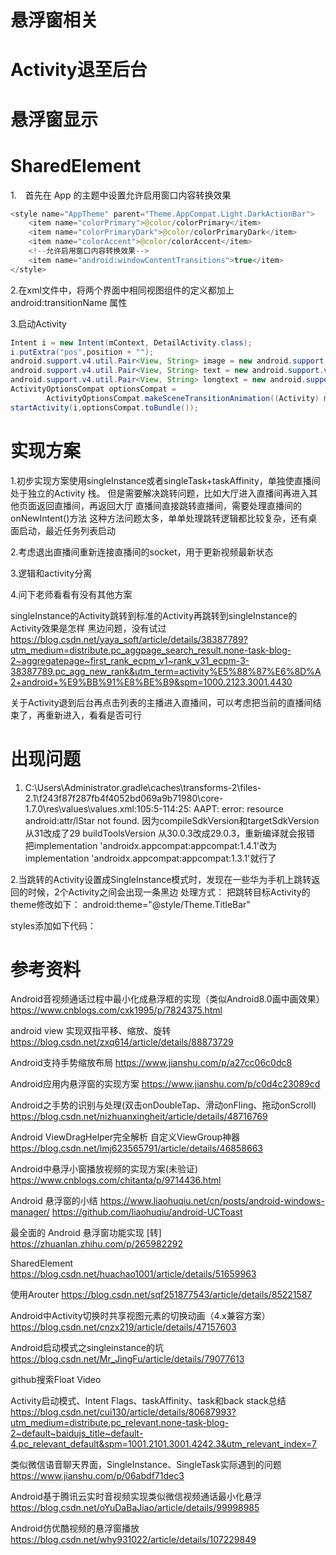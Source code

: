 # 悬浮窗相关
# Activity退至后台



# 悬浮窗显示



# SharedElement
1. 首先在 App 的主题中设置允许启用窗口内容转换效果
```Java
<style name="AppTheme" parent="Theme.AppCompat.Light.DarkActionBar">
    <item name="colorPrimary">@color/colorPrimary</item>
    <item name="colorPrimaryDark">@color/colorPrimaryDark</item>
    <item name="colorAccent">@color/colorAccent</item>
    <!--允许启用窗口内容转换效果-->
    <item name="android:windowContentTransitions">true</item>
</style>
```

2.在xml文件中，将两个界面中相同视图组件的定义都加上 android:transitionName 属性

3.启动Activity 
```Java
Intent i = new Intent(mContext, DetailActivity.class);
i.putExtra("pos",position + "");
android.support.v4.util.Pair<View, String> image = new android.support.v4.util.Pair(imageView, "image");
android.support.v4.util.Pair<View, String> text = new android.support.v4.util.Pair(textView, "text");
android.support.v4.util.Pair<View, String> longtext = new android.support.v4.util.Pair(textViewLong, "longtext");
ActivityOptionsCompat optionsCompat =
        ActivityOptionsCompat.makeSceneTransitionAnimation((Activity) mContext, image,text,longtext);
startActivity(i,optionsCompat.toBundle());
```

# 实现方案
1.初步实现方案使用singleInstance或者singleTask+taskAffinity，单独使直播间处于独立的Activity 栈。
但是需要解决跳转问题，比如大厅进入直播间再进入其他页面返回直播间，再返回大厅
直播间直接跳转直播间，需要处理直播间的onNewIntent()方法
这种方法问题太多，单单处理跳转逻辑都比较复杂，还有桌面启动，最近任务列表启动

2.考虑退出直播间重新连接直播间的socket，用于更新视频最新状态

3.逻辑和activity分离

4.问下老师看看有没有其他方案


singleInstance的Activity跳转到标准的Activity再跳转到singleInstance的Activity效果是怎样
黑边问题，没有试过
https://blog.csdn.net/yaya_soft/article/details/38387789?utm_medium=distribute.pc_aggpage_search_result.none-task-blog-2~aggregatepage~first_rank_ecpm_v1~rank_v31_ecpm-3-38387789.pc_agg_new_rank&utm_term=activity%E5%88%87%E6%8D%A2+android+%E9%BB%91%E8%BE%B9&spm=1000.2123.3001.4430

关于Activity退到后台再点击列表的主播进入直播间，可以考虑把当前的直播间结束了，再重新进入，看看是否可行

# 

# 出现问题
1. C:\Users\Administrator\.gradle\caches\transforms-2\files-2.1\f243f87f287fb4f4052bd069a9b71980\core-1.7.0\res\values\values.xml:105:5-114:25: AAPT: error: resource android:attr/lStar not found.
因为compileSdkVersion和targetSdkVersion 从31改成了29 buildToolsVersion 从30.0.3改成29.0.3，重新编译就会报错
把implementation 'androidx.appcompat:appcompat:1.4.1'改为implementation 'androidx.appcompat:appcompat:1.3.1'就行了

2.当跳转的Activity设置成SingleInstance模式时，发现在一些华为手机上跳转返回的时候，2个Activity之间会出现一条黑边
处理方式：
把跳转目标Activity的theme修改如下：
android:theme="@style/Theme.TitleBar"

styles添加如下代码：
    <style name="Theme.TitleBar" parent="AppTheme">
        <item name="android:windowIsTranslucent">true</item>
    </style>


# 参考资料  
Android音视频通话过程中最小化成悬浮框的实现（类似Android8.0画中画效果）  
https://www.cnblogs.com/cxk1995/p/7824375.html  

android view 实现双指平移、缩放、旋转
https://blog.csdn.net/zxq614/article/details/88873729

Android支持手势缩放布局
https://www.jianshu.com/p/a27cc06c0dc8

Android应用内悬浮窗的实现方案
https://www.jianshu.com/p/c0d4c23089cd

Android之手势的识别与处理(双击onDoubleTap、滑动onFling、拖动onScroll)
https://blog.csdn.net/nizhuanxingheit/article/details/48716769

Android ViewDragHelper完全解析 自定义ViewGroup神器
https://blog.csdn.net/lmj623565791/article/details/46858663

Android中悬浮小窗播放视频的实现方案(未验证)
https://www.cnblogs.com/chitanta/p/9714436.html

Android 悬浮窗的小结
https://www.liaohuqiu.net/cn/posts/android-windows-manager/
https://github.com/liaohuqiu/android-UCToast

最全面的 Android 悬浮窗功能实现 [转]
https://zhuanlan.zhihu.com/p/265982292

SharedElement  
https://blog.csdn.net/huachao1001/article/details/51659963  

使用Arouter
https://blog.csdn.net/sqf251877543/article/details/85221587

Android中Activity切换时共享视图元素的切换动画（4.x兼容方案）
https://blog.csdn.net/cnzx219/article/details/47157603

Android启动模式之singleinstance的坑
https://blog.csdn.net/Mr_JingFu/article/details/79077613

github搜索Float Video

Activity启动模式、Intent Flags、taskAffinity、task和back stack总结
https://blog.csdn.net/cui130/article/details/80687993?utm_medium=distribute.pc_relevant.none-task-blog-2~default~baidujs_title~default-4.pc_relevant_default&spm=1001.2101.3001.4242.3&utm_relevant_index=7

类似微信语音聊天界面，SingleInstance、SingleTask实际遇到的问题
https://www.jianshu.com/p/06abdf71dec3

Android基于腾讯云实时音视频实现类似微信视频通话最小化悬浮
https://blog.csdn.net/oYuDaBaJiao/article/details/99998985

Android仿优酷视频的悬浮窗播放
https://blog.csdn.net/why931022/article/details/107229849






